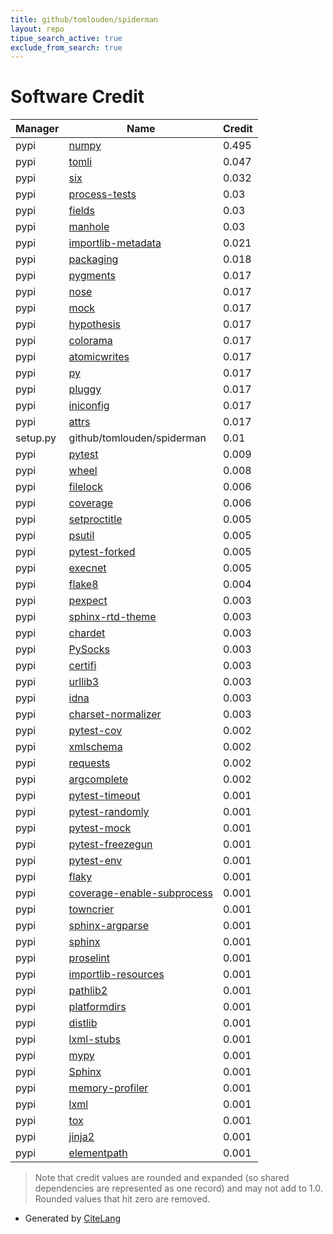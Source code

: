 ```yaml
---
title: github/tomlouden/spiderman
layout: repo
tipue_search_active: true
exclude_from_search: true
---
```

# Software Credit

|Manager|Name|Credit|
|-------|----|------|
|pypi|[numpy](https://www.numpy.org)|0.495|
|pypi|[tomli](https://pypi.org/project/tomli)|0.047|
|pypi|[six](https://github.com/benjaminp/six)|0.032|
|pypi|[process-tests](https://github.com/ionelmc/python-process-tests)|0.03|
|pypi|[fields](https://github.com/ionelmc/python-fields)|0.03|
|pypi|[manhole](https://pypi.org/project/manhole)|0.03|
|pypi|[importlib-metadata](https://github.com/python/importlib_metadata)|0.021|
|pypi|[packaging](https://pypi.org/project/packaging)|0.018|
|pypi|[pygments](https://pygments.org/)|0.017|
|pypi|[nose](http://readthedocs.org/docs/nose/)|0.017|
|pypi|[mock](http://mock.readthedocs.org/en/latest/)|0.017|
|pypi|[hypothesis](https://hypothesis.works)|0.017|
|pypi|[colorama](https://github.com/tartley/colorama)|0.017|
|pypi|[atomicwrites](https://github.com/untitaker/python-atomicwrites)|0.017|
|pypi|[py](https://pypi.org/project/py)|0.017|
|pypi|[pluggy](https://pypi.org/project/pluggy)|0.017|
|pypi|[iniconfig](https://pypi.org/project/iniconfig)|0.017|
|pypi|[attrs](https://pypi.org/project/attrs)|0.017|
|setup.py|github/tomlouden/spiderman|0.01|
|pypi|[pytest](https://docs.pytest.org/en/latest/)|0.009|
|pypi|[wheel](https://github.com/pypa/wheel)|0.008|
|pypi|[filelock](https://pypi.org/project/filelock)|0.006|
|pypi|[coverage](https://github.com/nedbat/coveragepy)|0.006|
|pypi|[setproctitle](https://pypi.org/project/setproctitle)|0.005|
|pypi|[psutil](https://pypi.org/project/psutil)|0.005|
|pypi|[pytest-forked](https://pypi.org/project/pytest-forked)|0.005|
|pypi|[execnet](https://pypi.org/project/execnet)|0.005|
|pypi|[flake8](https://pypi.org/project/flake8)|0.004|
|pypi|[pexpect](https://pypi.org/project/pexpect)|0.003|
|pypi|[sphinx-rtd-theme](https://pypi.org/project/sphinx-rtd-theme)|0.003|
|pypi|[chardet](https://pypi.org/project/chardet)|0.003|
|pypi|[PySocks](https://pypi.org/project/PySocks)|0.003|
|pypi|[certifi](https://pypi.org/project/certifi)|0.003|
|pypi|[urllib3](https://pypi.org/project/urllib3)|0.003|
|pypi|[idna](https://pypi.org/project/idna)|0.003|
|pypi|[charset-normalizer](https://pypi.org/project/charset-normalizer)|0.003|
|pypi|[pytest-cov](https://github.com/pytest-dev/pytest-cov)|0.002|
|pypi|[xmlschema](https://github.com/sissaschool/xmlschema)|0.002|
|pypi|[requests](https://requests.readthedocs.io)|0.002|
|pypi|[argcomplete](https://github.com/kislyuk/argcomplete)|0.002|
|pypi|[pytest-timeout](https://pypi.org/project/pytest-timeout)|0.001|
|pypi|[pytest-randomly](https://pypi.org/project/pytest-randomly)|0.001|
|pypi|[pytest-mock](https://pypi.org/project/pytest-mock)|0.001|
|pypi|[pytest-freezegun](https://pypi.org/project/pytest-freezegun)|0.001|
|pypi|[pytest-env](https://pypi.org/project/pytest-env)|0.001|
|pypi|[flaky](https://pypi.org/project/flaky)|0.001|
|pypi|[coverage-enable-subprocess](https://pypi.org/project/coverage-enable-subprocess)|0.001|
|pypi|[towncrier](https://pypi.org/project/towncrier)|0.001|
|pypi|[sphinx-argparse](https://pypi.org/project/sphinx-argparse)|0.001|
|pypi|[sphinx](https://pypi.org/project/sphinx)|0.001|
|pypi|[proselint](https://pypi.org/project/proselint)|0.001|
|pypi|[importlib-resources](https://pypi.org/project/importlib-resources)|0.001|
|pypi|[pathlib2](https://pypi.org/project/pathlib2)|0.001|
|pypi|[platformdirs](https://pypi.org/project/platformdirs)|0.001|
|pypi|[distlib](https://pypi.org/project/distlib)|0.001|
|pypi|[lxml-stubs](https://pypi.org/project/lxml-stubs)|0.001|
|pypi|[mypy](https://pypi.org/project/mypy)|0.001|
|pypi|[Sphinx](https://pypi.org/project/Sphinx)|0.001|
|pypi|[memory-profiler](https://pypi.org/project/memory-profiler)|0.001|
|pypi|[lxml](https://pypi.org/project/lxml)|0.001|
|pypi|[tox](https://pypi.org/project/tox)|0.001|
|pypi|[jinja2](https://pypi.org/project/jinja2)|0.001|
|pypi|[elementpath](https://pypi.org/project/elementpath)|0.001|


> Note that credit values are rounded and expanded (so shared dependencies are represented as one record) and may not add to 1.0. Rounded values that hit zero are removed.


- Generated by [CiteLang](https://github.com/vsoch/citelang)
